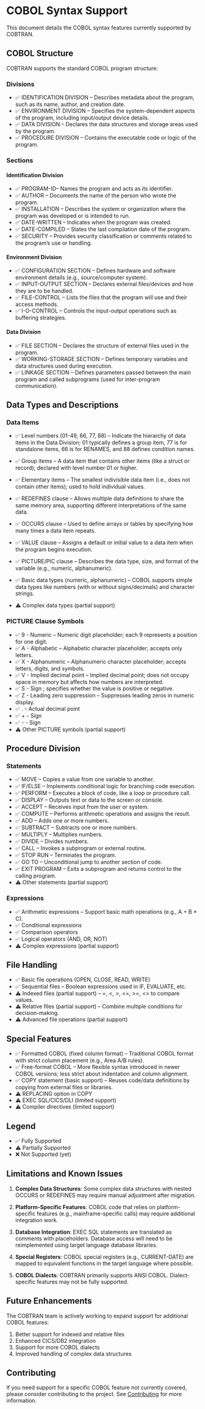 # COBOL Syntax Support

This document details the COBOL syntax features currently supported by COBTRAN.

## COBOL Structure

COBTRAN supports the standard COBOL program structure:

### Divisions

- ✅ IDENTIFICATION DIVISION – Describes metadata about the program, such as its name, author, and creation date.
- ✅ ENVIRONMENT DIVISION – Specifies the system-dependent aspects of the program, including input/output device details.
- ✅ DATA DIVISION – Declares the data structures and storage areas used by the program.
- ✅ PROCEDURE DIVISION – Contains the executable code or logic of the program.

### Sections

#### Identification Division
- ✅ PROGRAM-ID– Names the program and acts as its identifier.
- ✅ AUTHOR – Documents the name of the person who wrote the program.
- ✅ INSTALLATION – Describes the system or organization where the program was developed or is intended to run.
- ✅ DATE-WRITTEN – Indicates when the program was created.
- ✅ DATE-COMPILED – States the last compilation date of the program.
- ✅ SECURITY – Provides security classification or comments related to the program’s use or handling.

#### Environment Division
- ✅ CONFIGURATION SECTION – Defines hardware and software environment details (e.g., source/computer system).
- ✅ INPUT-OUTPUT SECTION – Declares external files/devices and how they are to be handled.
- ✅ FILE-CONTROL – Lists the files that the program will use and their access methods.
- ✅ I-O-CONTROL – Controls the input-output operations such as buffering strategies.

#### Data Division
- ✅ FILE SECTION – Declares the structure of external files used in the program.
- ✅ WORKING-STORAGE SECTION – Defines temporary variables and data structures used during execution.
- ✅ LINKAGE SECTION – Defines parameters passed between the main program and called subprograms (used for inter-program communication).

## Data Types and Descriptions

### Data Items

- ✅ Level numbers (01-49, 66, 77, 88) – Indicate the hierarchy of data items in the Data Division; 01 typically defines a group item, 77 is for standalone items, 66 is for RENAMES, and 88 defines condition names.
- ✅ Group items – A data item that contains other items (like a struct or record); declared with level number 01 or higher.
- ✅ Elementary items – The smallest indivisible data item (i.e., does not contain other items); used to hold individual values.
- ✅ REDEFINES clause – Allows multiple data definitions to share the same memory area, supporting different interpretations of the same data.
- ✅ OCCURS clause – Used to define arrays or tables by specifying how many times a data item repeats.
- ✅ VALUE clause – Assigns a default or initial value to a data item when the program begins execution.
- ✅ PICTURE/PIC clause – Describes the data type, size, and format of the variable (e.g., numeric, alphanumeric).
- ✅ Basic data types (numeric, alphanumeric) – COBOL supports simple data types like numbers (with or without signs/decimals) and character strings.


- ⚠️ Complex data types (partial support)

### PICTURE Clause Symbols

- ✅ 9 - Numeric – Numeric digit placeholder; each 9 represents a position for one digit.
- ✅ A - Alphabetic – Alphabetic character placeholder; accepts only letters.
- ✅ X - Alphanumeric – Alphanumeric character placeholder; accepts letters, digits, and symbols.
- ✅ V - Implied decimal point – Implied decimal point; does not occupy space in memory but affects how numbers are interpreted.
- ✅ S - Sign ; specifies whether the value is positive or negative.
- ✅ Z - Leading zero suppression – Suppresses leading zeros in numeric display.
- ✅ . - Actual decimal point
- ✅ + - Sign
- ✅ - - Sign
- ⚠️ Other PICTURE symbols (partial support)

## Procedure Division

### Statements

- ✅ MOVE – Copies a value from one variable to another.
- ✅ IF/ELSE – Implements conditional logic for branching code execution.
- ✅ PERFORM – Executes a block of code, like a loop or procedure call.
- ✅ DISPLAY – Outputs text or data to the screen or console.
- ✅ ACCEPT – Receives input from the user or system.
- ✅ COMPUTE – Performs arithmetic operations and assigns the result.
- ✅ ADD – Adds one or more numbers.
- ✅ SUBTRACT – Subtracts one or more numbers.
- ✅ MULTIPLY – Multiplies numbers.
- ✅ DIVIDE – Divides numbers.
- ✅ CALL – Invokes a subprogram or external routine.
- ✅ STOP RUN – Terminates the program.
- ✅ GO TO – Unconditional jump to another section of code.
- ✅ EXIT PROGRAM – Exits a subprogram and returns control to the calling program.
- ⚠️ Other statements (partial support)

### Expressions

- ✅ Arithmetic expressions – Support basic math operations (e.g., A + B * C).
- ✅ Conditional expressions
- ✅ Comparison operators
- ✅ Logical operators (AND, OR, NOT)
- ⚠️ Complex expressions (partial support)

## File Handling

- ✅ Basic file operations (OPEN, CLOSE, READ, WRITE)
- ✅ Sequential files – Boolean expressions used in IF, EVALUATE, etc.
- ⚠️ Indexed files (partial support) – =, <, >, <=, >=, <> to compare values.
- ⚠️ Relative files (partial support) – Combine multiple conditions for decision-making.
- ⚠️ Advanced file operations (partial support)

## Special Features

- ✅ Formatted COBOL (fixed column format) – Traditional COBOL format with strict column placement (e.g., Area A/B rules).
- ✅ Free-format COBOL – More flexible syntax introduced in newer COBOL versions; less strict about indentation and column alignment.
- ✅ COPY statement (basic support) – Reuses code/data definitions by copying from external files or libraries.
- ⚠️ REPLACING option in COPY
- ⚠️ EXEC SQL/CICS/DLI (limited support)
- ⚠️ Compiler directives (limited support)

## Legend

- ✅ Fully Supported
- ⚠️ Partially Supported
- ❌ Not Supported (yet)

## Limitations and Known Issues

1. **Complex Data Structures**: Some complex data structures with nested OCCURS or REDEFINES may require manual adjustment after migration.

2. **Platform-Specific Features**: COBOL code that relies on platform-specific features (e.g., mainframe-specific calls) may require additional integration work.

3. **Database Integration**: EXEC SQL statements are translated as comments with placeholders. Database access will need to be reimplemented using target language database libraries.

4. **Special Registers**: COBOL special registers (e.g., CURRENT-DATE) are mapped to equivalent functions in the target language where possible.

5. **COBOL Dialects**: COBTRAN primarily supports ANSI COBOL. Dialect-specific features may not be fully supported.

## Future Enhancements

The COBTRAN team is actively working to expand support for additional COBOL features:

1. Better support for indexed and relative files
2. Enhanced CICS/DB2 integration
3. Support for more COBOL dialects
4. Improved handling of complex data structures

## Contributing

If you need support for a specific COBOL feature not currently covered, please consider contributing to the project. See [Contributing](contributing.md) for more information.
